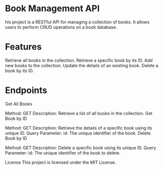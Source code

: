 # Book Management API
his project is a RESTful API for managing a collection of books. It allows users to perform CRUD operations on a book database.

# Features
Retrieve all books in the collection.
Retrieve a specific book by its ID.
Add new books to the collection.
Update the details of an existing book.
Delete a book by its ID.

# Endpoints
Get All Books

Method: GET
Description: Retrieve a list of all books in the collection.
Get Book by ID

Method: GET
Description: Retrieve the details of a specific book using its unique ID.
Query Parameter:
id: The unique identifier of the book.
Delete Book by ID

Method: GET
Description: Delete a specific book using its unique ID.
Query Parameter:
id: The unique identifier of the book to delete.


License
This project is licensed under the MIT License.
